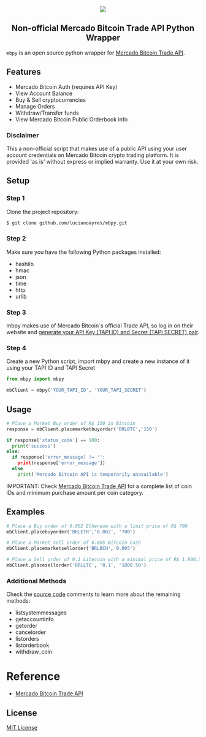 <p align="center"><img src="https://user-images.githubusercontent.com/20209393/138785526-bdf71315-9ba4-4b96-9221-703f1f25df76.png" /></p>

<h2 align="center">Non-official Mercado Bitcoin Trade API Python Wrapper</h2>

`mbpy` is an open source python wrapper for [Mercado Bitcoin Trade API](https://www.mercadobitcoin.com.br/trade-api).

## Features

- Mercado Bitcoin Auth (requires API Key)
- View Account Balance
- Buy & Sell cryptocurrencies
- Manage Orders
- Withdraw/Transfer funds
- View Mercado Bitcoin Public Orderbook info

### Disclaimer

This a non-official script that makes use of a public API using your user account credentials on Mercado Bitcoin crypto trading platform. It is provided 'as is' without express or implied warranty. Use it at your own risk.

## Setup

### Step 1

Clone the project repository:

```sh
$ git clone github.com/lucianoayres/mbpy.git

```

### Step 2

Make sure you have the following Python packages installed:

- hashlib
- hmac
- json
- time
- http
- urlib

### Step 3

mbpy makes use of Mercado Bitcoin´s official Trade API, so log in on their website and [generate your API Key (TAPI ID) and Secret (TAPI SECRET) pair](https://www.mercadobitcoin.com.br/plataforma/chaves-api).

### Step 4

Create a new Python script, import mbpy and create a new instance of it using your TAPI ID and TAPI Secret

```Python
from mbpy import mbpy

mbClient = mbpy('YOUR_TAPI_ID', 'YOUR_TAPI_SECRET')
```

## Usage

```Python
# Place a Market Buy order of R$ 150 in Bitcoin
response = mbClient.placemarketbuyorder('BRLBTC','150')

if response['status_code'] == 100:
  print('success')
else:
  if response['error_message] != '':
    print(response['error_message'])
  else
    print('Mercado Bitcoin API is temporarily unavailable')
```

IMPORTANT: Check [Mercado Bitcoin Trade API](https://www.mercadobitcoin.com.br/trade-api) for a complete list of coin IDs and minimum purchase amount per coin category.

## Examples

```Python
# Place a Buy order of 0.002 Ethereum with a limit price of R$ 700
mbClient.placebuyorder('BRLETH','0.002', '700')
```

```Python
# Place a Market Sell order of 0.005 Bitcoin Cash
mbClient.placemarketsellorder('BRLBCH','0.005')
```

```Python
# Place a Sell order of 0.1 Litecoin with a minimal price of R$ 1.800,50
mbClient.placesellorder('BRLLTC', '0.1', '1800.50')
```

### Additional Methods

Check the [source code](https://github.com/lucianoayres/mbpy/blob/main/src/mbpy.py) comments to learn more about the remaining methods:

- listsystemmessages
- getaccountinfo
- getorder
- cancelorder
- listorders
- listorderbook
- withdraw_coin

# Reference

- [Mercado Bitcoin Trade API](https://www.mercadobitcoin.com.br/trade-api)

## License

[MIT License](https://github.com/esqb/brcoin/blob/main/LICENSE)
